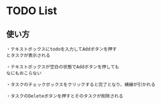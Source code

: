 # TODO List

## 使い方
```
・テキストボックスにtodoを入力してAddボタンを押す
とタスクが表示される

・テキストボックスが空白の状態でAddボタンを押しても
なにもおこらない

・タスクのチェックボックスをクリックすると完了となり、横線が引かれる

・タスクのDeleteボタンを押すとそのタスクが削除される
```